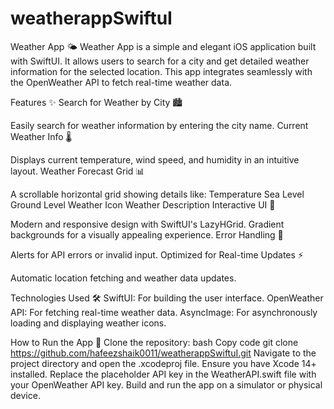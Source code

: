 # weatherappSwiftuI

Weather App 🌤️
Weather App is a simple and elegant iOS application built with SwiftUI. It allows users to search for a city and get detailed weather information for the selected location. This app integrates seamlessly with the OpenWeather API to fetch real-time weather data.

Features ✨
Search for Weather by City 🏙️

Easily search for weather information by entering the city name.
Current Weather Info 🌡️

Displays current temperature, wind speed, and humidity in an intuitive layout.
Weather Forecast Grid 📊

A scrollable horizontal grid showing details like:
Temperature
Sea Level
Ground Level
Weather Icon
Weather Description
Interactive UI 🎨

Modern and responsive design with SwiftUI's LazyHGrid.
Gradient backgrounds for a visually appealing experience.
Error Handling 🚨

Alerts for API errors or invalid input.
Optimized for Real-time Updates ⚡

Automatic location fetching and weather data updates.

Technologies Used 🛠️
SwiftUI: For building the user interface.
OpenWeather API: For fetching real-time weather data.
AsyncImage: For asynchronously loading and displaying weather icons.


How to Run the App 🚀
Clone the repository:
bash
Copy code
git clone https://github.com/hafeezshaik0011/weatherappSwiftuI.git
Navigate to the project directory and open the .xcodeproj file.
Ensure you have Xcode 14+ installed.
Replace the placeholder API key in the WeatherAPI.swift file with your OpenWeather API key.
Build and run the app on a simulator or physical device.

